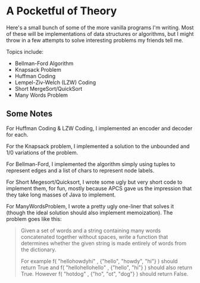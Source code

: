 #  A Pocketful of Theory

Here's a small bunch of some of the more vanilla programs I'm writing. Most of these will be implementations of data structures or algorithms, but I might throw in a few attempts to solve interesting problems my friends tell me.


Topics include:
* Bellman-Ford Algorithm
* Knapsack Problem
* Huffman Coding
* Lempel-Ziv-Welch (LZW) Coding
* Short MergeSort/QuickSort
* Many Words Problem

## Some Notes
For Huffman Coding & LZW Coding, I implemented an encoder and decoder for each. 


For the Knapsack problem, I implemented a solution to the unbounded and 1/0 variations of the problem. 


For Bellman-Ford, I implemented the algorithm simply using tuples to represent edges and a list of chars to represent node labels. 


For Short Megesort/Quicksort, I wrote some ugly but very short code to implement them, for fun, mostly because APCS gave us the impression that they take long masses of Java to implement. 


For ManyWordsProblem, I wrote a pretty ugly one-liner that solves it (though the ideal solution should also implement memoization). The problem goes like this:
> Given a set of words and a string containing many words concatenated together without spaces,
> write a function that determines whether the given string is made entirely of words from the dictionary.
>
> For example f( "hellohowdyhi" , {"hello", "howdy", "hi"} ) should return True and f( "hellohellohello" , {"hello", "hi"} ) 
> should also return True. However f( "hotdog" , {"ho", "ot", "dog"} ) should return False.
